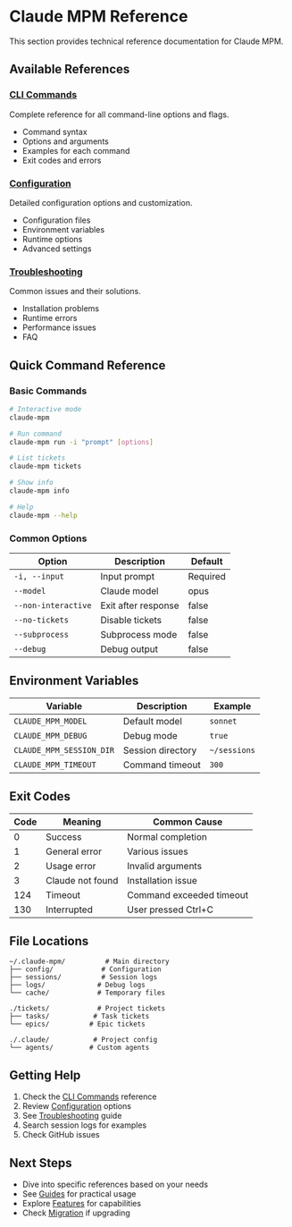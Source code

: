 # Claude MPM Reference

This section provides technical reference documentation for Claude MPM.

## Available References

### [CLI Commands](cli-commands.md)
Complete reference for all command-line options and flags.
- Command syntax
- Options and arguments
- Examples for each command
- Exit codes and errors

### [Configuration](configuration.md)
Detailed configuration options and customization.
- Configuration files
- Environment variables
- Runtime options
- Advanced settings

### [Troubleshooting](troubleshooting.md)
Common issues and their solutions.
- Installation problems
- Runtime errors
- Performance issues
- FAQ

## Quick Command Reference

### Basic Commands

```bash
# Interactive mode
claude-mpm

# Run command
claude-mpm run -i "prompt" [options]

# List tickets  
claude-mpm tickets

# Show info
claude-mpm info

# Help
claude-mpm --help
```

### Common Options

| Option | Description | Default |
|--------|-------------|---------|
| `-i, --input` | Input prompt | Required |
| `--model` | Claude model | opus |
| `--non-interactive` | Exit after response | false |
| `--no-tickets` | Disable tickets | false |
| `--subprocess` | Subprocess mode | false |
| `--debug` | Debug output | false |

## Environment Variables

| Variable | Description | Example |
|----------|-------------|---------|
| `CLAUDE_MPM_MODEL` | Default model | `sonnet` |
| `CLAUDE_MPM_DEBUG` | Debug mode | `true` |
| `CLAUDE_MPM_SESSION_DIR` | Session directory | `~/sessions` |
| `CLAUDE_MPM_TIMEOUT` | Command timeout | `300` |

## Exit Codes

| Code | Meaning | Common Cause |
|------|---------|--------------|
| 0 | Success | Normal completion |
| 1 | General error | Various issues |
| 2 | Usage error | Invalid arguments |
| 3 | Claude not found | Installation issue |
| 124 | Timeout | Command exceeded timeout |
| 130 | Interrupted | User pressed Ctrl+C |

## File Locations

```
~/.claude-mpm/          # Main directory
├── config/            # Configuration
├── sessions/          # Session logs  
├── logs/             # Debug logs
└── cache/            # Temporary files

./tickets/            # Project tickets
├── tasks/           # Task tickets
└── epics/          # Epic tickets

./.claude/           # Project config
└── agents/         # Custom agents
```

## Getting Help

1. Check the [CLI Commands](cli-commands.md) reference
2. Review [Configuration](configuration.md) options
3. See [Troubleshooting](troubleshooting.md) guide
4. Search session logs for examples
5. Check GitHub issues

## Next Steps

- Dive into specific references based on your needs
- See [Guides](../02-guides/README.md) for practical usage
- Explore [Features](../03-features/README.md) for capabilities
- Check [Migration](../05-migration/README.md) if upgrading
